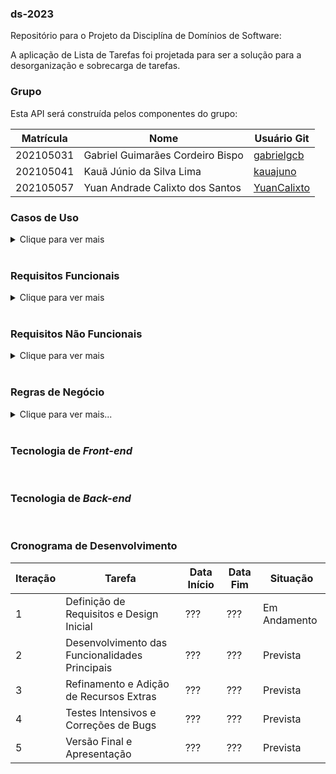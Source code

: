 ### ds-2023
Repositório para o Projeto da Disciplína de Domínios de Software:

A aplicação de Lista de Tarefas foi projetada para ser a solução para a desorganização e sobrecarga de tarefas.

### Grupo
Esta API será construída pelos componentes do grupo:

|Matrícula|Nome|Usuário Git|
|---|---|---|
|202105031|Gabriel Guimarães Cordeiro Bispo|[gabrielgcb](https://github.com/gabrielgcb)|
|202105041|Kauã Júnio da Silva Lima |[kauajuno ](https://github.com/kauajuno)|
|202105057|Yuan Andrade Calixto dos Santos|[YuanCalixto](https://github.com/YuanCalixto)|

### Casos de Uso

<details><summary>Clique para ver mais</summary>

## UC001 - Registrar e Visualizar Tarefas
- Eu, como usuário, quero poder registrar tarefas e visualizá-las na tela para lembrar-me dos meus afazeres.

## UC002 - Atribuir Título e Descrição às Tarefas
- Eu, como usuário, desejo atribuir título e descrição às minhas tarefas para visualizá-las de forma compacta (apenas título) ou detalhada (com título e descrição).

## UC003 - Criar Diferentes Listas de Tarefas
- Eu, como usuário, quero criar diferentes listas contendo tarefas distintas para manter um ambiente mais organizado.

## UC004 - Assinalar/Desassinalar Tarefas Concluídas
- Eu, como usuário, quero assinalar ou desassinalar uma tarefa como concluída para manter controle do que eu fiz e do que eu não fiz.

## UC005 - Excluir Tarefas
- Eu, como usuário, quero excluir tarefas para evitar um flood de tarefas que não me interessam mais.

## UC006 - Registrar Horário Limite de Conclusão
- Eu, como usuário, quero ter a opção de registrar um horário até o qual uma tarefa possa ser concluída.

## UC007 - Receber Aviso de Tempo Limite
- Eu, como usuário, quero ser avisado quando o tempo limite de conclusão de uma tarefa esteja se aproximando.

## UC008 - Visualizar Tarefas em Ordem de Tempo Limite
- Eu, como usuário, quero ver as tarefas em ordem de tempo limite de conclusão para saber o que priorizar.

## UC009 - Pesquisar Tarefas pelo Título
- Eu, como usuário, quero pesquisar tarefas pelo título para achá-las com mais facilidade em meio a uma quantidade massiva de tarefas.

## UC010 - Disponibilizar Lista de Tarefas para Outros Usuários
- Eu, como usuário, gostaria de disponibilizar listas de tarefas para outros usuários, a fim de ocorrer uma colaboração.

## UC011 - Adicionar Etiquetas às Tarefas
- Eu, como usuário, desejo adicionar etiquetas às tarefas para classificá-las com base em sua urgência, permitindo priorizar de forma eficaz.

## UC012 - Login na Conta
- Eu, como usuário, desejo logar na minha própria conta para ter acesso às minhas tarefas de múltiplos lugares diferentes.

## UC013 - Adicionar Amigos à Lista
- Eu, como usuário, desejo adicionar outros usuários a uma lista de amigos para partilharmos de uma mesma lista de tarefas.

## UC014 - Configurar Listas como Privadas ou Compartilhadas
- Eu, como usuário, desejo configurar listas como privadas ou compartilhadas para poder partilhar de uma mesma lista de tarefas com outras pessoas.

## UC015 - Selecionar Amigos para Compartilhar Listas
- Eu, como usuário, pretendo selecionar amigos com os quais irei partilhar uma determinada lista de tarefas caso esta seja compartilhada.

</details>

<br>


### Requisitos Funcionais

<details><summary>Clique para ver mais</summary>

</details>

<br>

### Requisitos Não Funcionais

<details><summary>Clique para ver mais</summary>

RNF001 - A aplicação deve ser responsiva e se adaptar a diferentes tamanhos de tela sem apresentar uma UI de baixa qualidade.
RNF002 - A aplicação deve levar menos de 5 segundos para abrir.
RNF003 - A aplicação deve seguir padrão de design do Google (Material Design 3).
RNF004 - A aplicação deve possuir opção de tema que se adeque melhor ao horário no qual o usuário abre a aplicação (modo claro e modo escuro);
RNF005 - A aplicação deve ser capaz de lidar com vários usuários simultâneos. 

</details>

<br>

### Regras de Negócio
<details><summary>Clique para ver mais...</summary>

</details>

<br>

### Tecnologia de _Front-end_


<br>

### Tecnologia de _Back-end_


<br>


### Cronograma de Desenvolvimento

| Iteração | Tarefa | Data Início | Data Fim | Situação |
| --- |---|---|---|---|
| 1 | Definição de Requisitos e Design Inicial | ??? | ??? | Em Andamento |
| 2 | Desenvolvimento das Funcionalidades Principais | ??? | ??? | Prevista |
| 3 | Refinamento e Adição de Recursos Extras | ??? | ??? | Prevista |
| 4 | Testes Intensivos e Correções de Bugs |??? | ??? | Prevista |
| 5 | Versão Final e Apresentação | ??? | ??? | Prevista |
